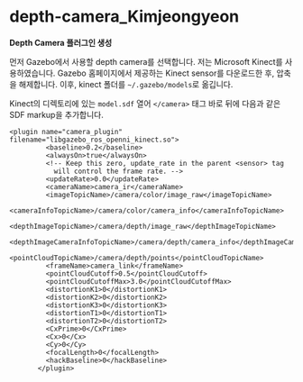# depth-camera_Kimjeongyeon

**Depth Camera 플러그인 생성**

먼저 Gazebo에서 사용할 depth camera를 선택합니다. 저는 Microsoft Kinect를 사용하였습니다. Gazebo 홈페이지에서 제공하는 Kinect sensor를 다운로드한 후, 압축을 해제합니다.
이후, kinect 폴더를 ```~/.gazebo/models```로 옮깁니다.

Kinect의 디렉토리에 있는 ```model.sdf``` 열어 ```</camera>``` 태그 바로 뒤에 다음과 같은 SDF markup을 추가합니다.

 ```
 <plugin name="camera_plugin" filename="libgazebo_ros_openni_kinect.so">
          <baseline>0.2</baseline>
          <alwaysOn>true</alwaysOn>
          <!-- Keep this zero, update_rate in the parent <sensor> tag
            will control the frame rate. -->
          <updateRate>0.0</updateRate>
          <cameraName>camera_ir</cameraName>
          <imageTopicName>/camera/color/image_raw</imageTopicName>
          <cameraInfoTopicName>/camera/color/camera_info</cameraInfoTopicName>
          <depthImageTopicName>/camera/depth/image_raw</depthImageTopicName>
          <depthImageCameraInfoTopicName>/camera/depth/camera_info</depthImageCameraInfoTopicName>
          <pointCloudTopicName>/camera/depth/points</pointCloudTopicName>
          <frameName>camera_link</frameName>
          <pointCloudCutoff>0.5</pointCloudCutoff>
          <pointCloudCutoffMax>3.0</pointCloudCutoffMax>
          <distortionK1>0</distortionK1>
          <distortionK2>0</distortionK2>
          <distortionK3>0</distortionK3>
          <distortionT1>0</distortionT1>
          <distortionT2>0</distortionT2>
          <CxPrime>0</CxPrime>
          <Cx>0</Cx>
          <Cy>0</Cy>
          <focalLength>0</focalLength>
          <hackBaseline>0</hackBaseline>
        </plugin>
  ```
        
        
